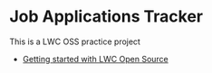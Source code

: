 # Job Applications Tracker
This is a LWC OSS practice project

- [Getting started with LWC Open Source](https://developer.salesforce.com/docs/platform/lwc/guide/get-started-oss.html)